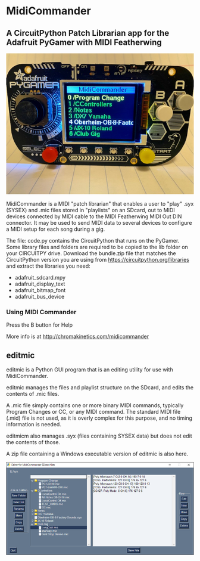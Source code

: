 # MidiCommander
## A CircuitPython Patch Librarian app for the Adafruit PyGamer with MIDI Featherwing

![Midicommander on PyGamer](MidiCommander3.jpg)

MidiCommander is a MIDI "patch librarian" that enables a user to "play" .syx (SYSEX) and .mic files stored in "playlists" on an SDcard, out to MIDI devices connected by MIDI cable to the MIDI Featherwing MIDI Out DIN connector.
It may be used to send MIDI data to several devices to configure a MIDI setup for each song during a gig.

The file: code.py contains the CircuitPython that runs on the PyGamer. Some library files and folders are required to be copied to the lib folder on your CIRCUITPY drive. Download the bundle.zip file that matches the CircuitPython version you are using from https://circuitpython.org/libraries and extract the libraries you need:
- adafruit_sdcard.mpy
- adafruit_display_text
- adafruit_bitmap_font
- adafruit_bus_device

### Using MIDI Commander
Press the B button for Help

More info is at http://chromakinetics.com/midicommander

## editmic
editmic is a Python GUI program that is an editing utility for use with MidiCommander.

editmic manages the files and playlist structure on the SDcard, and edits the contents of .mic files.

A .mic file simply contains one or more binary MIDI commands, typically Program Changes or CC, or any MIDI command.
The standard MIDI file (.mid) file is not used, as it is overly complex for this purpose, and no timing information is needed.

editmicm also manages .syx (files containing SYSEX data) but does not edit the contents of those.

A zip file containing a Windows executable version of editmic is also here.

![editmic screenshot](editmic1.png)

